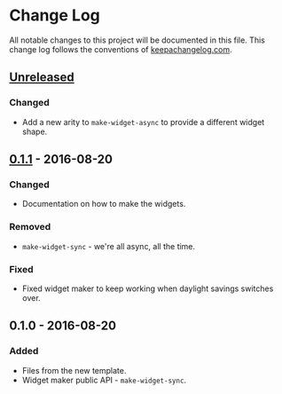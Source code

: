 # Change Log
All notable changes to this project will be documented in this file. This change log follows the conventions of [keepachangelog.com](http://keepachangelog.com/).

## [Unreleased]
### Changed
- Add a new arity to `make-widget-async` to provide a different widget shape.

## [0.1.1] - 2016-08-20
### Changed
- Documentation on how to make the widgets.

### Removed
- `make-widget-sync` - we're all async, all the time.

### Fixed
- Fixed widget maker to keep working when daylight savings switches over.

## 0.1.0 - 2016-08-20
### Added
- Files from the new template.
- Widget maker public API - `make-widget-sync`.

[Unreleased]: https://github.com/your-name/flowers/compare/0.1.1...HEAD
[0.1.1]: https://github.com/your-name/flowers/compare/0.1.0...0.1.1
